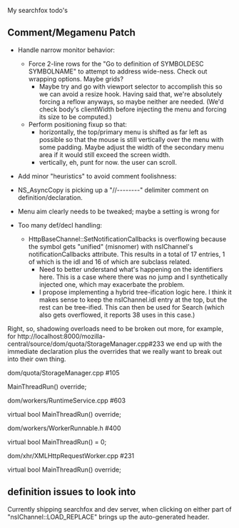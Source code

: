 My searchfox todo's

## Comment/Megamenu Patch

* Handle narrow monitor behavior:
  * Force 2-line rows for the "Go to definition of SYMBOLDESC SYMBOLNAME" to
    attempt to address wide-ness.  Check out wrapping options.  Maybe grids?
    * Maybe try and go with viewport selector to accomplish this so we can avoid
      a resize hook.  Having said that, we're absolutely forcing a reflow
      anyways, so maybe neither are needed.  (We'd check body's clientWidth
      before injecting the menu and forcing its size to be computed.)
  * Perform positioning fixup so that:
    * horizontally, the top/primary menu is shifted as far left as possible so
      that the mouse is still vertically over the menu with some padding.  Maybe
      adjust the width of the secondary menu area if it would still exceed the
      screen width.
    * vertically, eh, punt for now.  the user can scroll.

 * Add minor "heuristics" to avoid comment foolishness:
  * NS_AsyncCopy is picking up a "//--------" delimiter comment on
    definition/declaration.

* Menu aim clearly needs to be tweaked; maybe a setting is wrong for

* Too many def/decl handling:
  * HttpBaseChannel::SetNotificationCallbacks is overflowing because the
    symbol gets "unified" (misnomer) with nsIChannel's notificationCallbacks
    attribute.  This results in a total of 17 entries, 1 of which is the idl
    and 16 of which are subclass related.
    * Need to better understand what's happening on the identifiers here.  This
      is a case where there was no jump and I synthetically injected one, which
      may exacerbate the problem.
    * I propose implementing a hybrid tree-ification logic here.  I think it
      makes sense to keep the nsIChannel.idl entry at the top, but the rest
      can be tree-ified.  This can then be used for Search (which also gets
      overflowed, it reports 38 uses in this case.)

Right, so, shadowing overloads need to be broken out more, for example, for
http://localhost:8000/mozilla-central/source/dom/quota/StorageManager.cpp#233
we end up with the immediate declaration plus the overrides that we really want
to break out into their own thing.

dom/quota/StorageManager.cpp #105

MainThreadRun() override;

dom/workers/RuntimeService.cpp #603

virtual bool MainThreadRun() override;

dom/workers/WorkerRunnable.h #400

virtual bool MainThreadRun() = 0;

dom/xhr/XMLHttpRequestWorker.cpp #231

virtual bool MainThreadRun() override;

## definition issues to look into

Currently shipping searchfox and dev server, when clicking on either part of
"nsIChannel::LOAD_REPLACE" brings up the auto-generated header.
